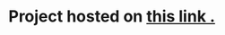 # Project hosted on <a href="#">this link .</a>


<!-- ## To implement : 

[ ] Make a cute presentation of the project in the README.md file -->